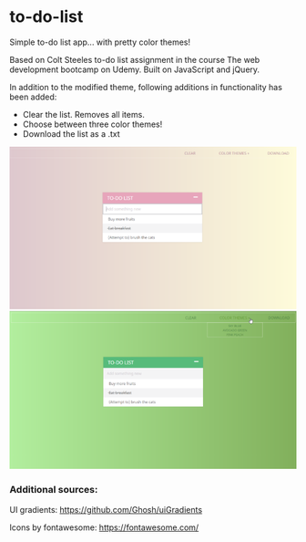 # to-do-list
Simple to-do list app... with pretty color themes!

Based on Colt Steeles to-do list assignment in the course The web development bootcamp on Udemy. 
Built on JavaScript and jQuery. 

In addition to the modified theme, following additions in functionality has been added:
+ Clear the list. Removes all items.
+ Choose between three color themes! 
+ Download the list as a .txt 

![Pink peach theme](https://github.com/knappologi/to-do-list/blob/master/img/to-do-list-pink.png)
![Avocado green theme](https://github.com/knappologi/to-do-list/blob/master/img/to-do-list-green.png)





### Additional sources:
UI gradients: https://github.com/Ghosh/uiGradients

Icons by fontawesome: https://fontawesome.com/
